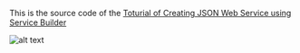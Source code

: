 This is the source code of the [Toturial of Creating JSON Web Service using Service Builder](https://web.liferay.com/web/zhao.jin/blog/-/blogs/toturial-of-creating-json-web-service-using-service-builder)

![alt text](https://web.liferay.com/documents/7991965/73542363/jsonws.png/2e6905ad-ad0d-4291-a9e2-1c2a53b74a77?t=1486425345906 "JSON WS")
